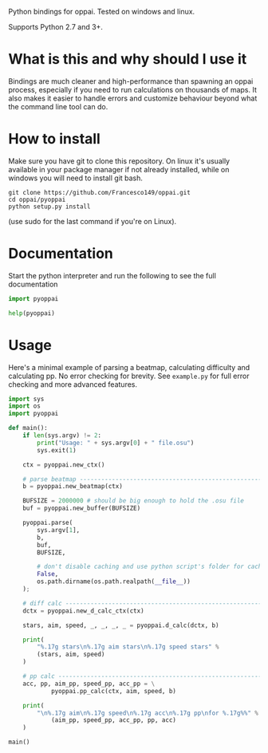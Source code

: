 Python bindings for oppai. Tested on windows and linux.

Supports Python 2.7 and 3+.

# What is this and why should I use it
Bindings are much cleaner and high-performance than spawning an oppai process,
especially if you need to run calculations on thousands of maps.
It also makes it easier to handle errors and customize behaviour beyond what
the command line tool can do.

# How to install
Make sure you have git to clone this repository. On linux it's usually available
in your package manager if not already installed, while on windows you will need
to install git bash.

```
git clone https://github.com/Francesco149/oppai.git
cd oppai/pyoppai
python setup.py install
```

(use sudo for the last command if you're on Linux).

# Documentation
Start the python interpreter and run the following to see the full documentation

```python
import pyoppai

help(pyoppai)
```

# Usage
Here's a minimal example of parsing a beatmap, calculating difficulty and
calculating pp. No error checking for brevity. See ```example.py``` for full
error checking and more advanced features.

```python
import sys
import os
import pyoppai

def main():
    if len(sys.argv) != 2:
        print("Usage: " + sys.argv[0] + " file.osu")
        sys.exit(1)

    ctx = pyoppai.new_ctx()

    # parse beatmap ------------------------------------------------------------
    b = pyoppai.new_beatmap(ctx)

    BUFSIZE = 2000000 # should be big enough to hold the .osu file
    buf = pyoppai.new_buffer(BUFSIZE)

    pyoppai.parse(
        sys.argv[1],
        b,
        buf,
        BUFSIZE,

        # don't disable caching and use python script's folder for caching
        False,
        os.path.dirname(os.path.realpath(__file__))
    );

    # diff calc ----------------------------------------------------------------
    dctx = pyoppai.new_d_calc_ctx(ctx)

    stars, aim, speed, _, _, _, _ = pyoppai.d_calc(dctx, b)

    print(
        "%.17g stars\n%.17g aim stars\n%.17g speed stars" %
        (stars, aim, speed)
    )

    # pp calc ------------------------------------------------------------------
    acc, pp, aim_pp, speed_pp, acc_pp = \
            pyoppai.pp_calc(ctx, aim, speed, b)

    print(
        "\n%.17g aim\n%.17g speed\n%.17g acc\n%.17g pp\nfor %.17g%%" %
            (aim_pp, speed_pp, acc_pp, pp, acc)
    )

main()
```
